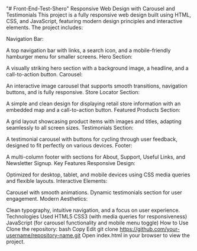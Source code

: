 "# Front-End-Test-Shero" 
Responsive Web Design with Carousel and Testimonials
This project is a fully responsive web design built using HTML, CSS, and JavaScript, featuring modern design principles and interactive elements. The project includes:

Navigation Bar:

A top navigation bar with links, a search icon, and a mobile-friendly hamburger menu for smaller screens.
Hero Section:

A visually striking hero section with a background image, a headline, and a call-to-action button.
Carousel:

An interactive image carousel that supports smooth transitions, navigation buttons, and is fully responsive.
Store Locator Section:

A simple and clean design for displaying retail store information with an embedded map and a call-to-action button.
Featured Products Section:

A grid layout showcasing product items with images and titles, adapting seamlessly to all screen sizes.
Testimonials Section:

A testimonial carousel with buttons for cycling through user feedback, designed to fit perfectly on various devices.
Footer:

A multi-column footer with sections for About, Support, Useful Links, and Newsletter Signup.
Key Features
Responsive Design:

Optimized for desktop, tablet, and mobile devices using CSS media queries and flexible layouts.
Interactive Elements:

Carousel with smooth animations.
Dynamic testimonials section for user engagement.
Modern Aesthetics:

Clean typography, intuitive navigation, and a focus on user experience.
Technologies Used
HTML5
CSS3 (with media queries for responsiveness)
JavaScript (for carousel functionality and mobile menu toggle)
How to Use
Clone the repository:
bash
Copy
Edit
git clone https://github.com/your-username/repository-name.git
Open index.html in your browser to view the project.
